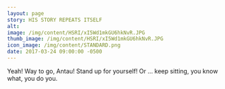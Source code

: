 ```yaml
---
layout: page
story: HIS STORY REPEATS ITSELF
alt:
image: /img/content/HSRI/xI5Wd1mkGU6hkNvR.JPG
thumb_image: /img/content/HSRI/xI5Wd1mkGU6hkNvR.JPG
icon_image: /img/content/STANDARD.png
date: 2017-03-24 09:00:00 -0500
---
```

Yeah! Way to go, Antau! Stand up for yourself! Or ... keep sitting, you know what, you do you.
